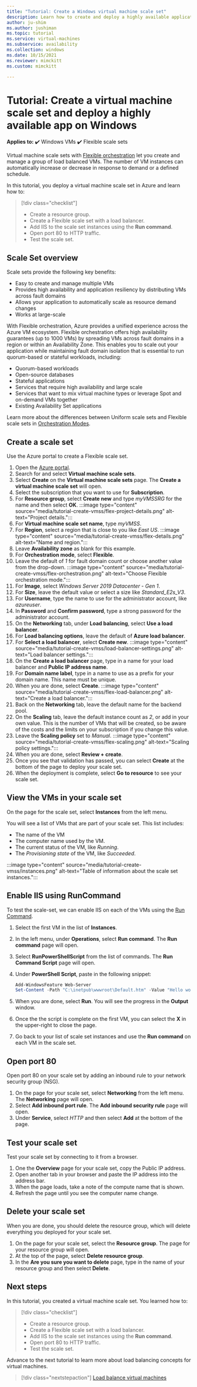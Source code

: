 ```yaml
---
title: "Tutorial: Create a Windows virtual machine scale set"
description: Learn how to create and deploy a highly available application on Windows VMs using a virtual machine scale set.
author: ju-shim
ms.author: jushiman
ms.topic: tutorial
ms.service: virtual-machines
ms.subservice: availability
ms.collection: windows
ms.date: 10/15/2021
ms.reviewer: mimckitt
ms.custom: mimckitt

---
```


# Tutorial: Create a virtual machine scale set and deploy a highly available app on Windows
**Applies to:** :heavy_check_mark: Windows VMs :heavy_check_mark: Flexible scale sets

Virtual machine scale sets with [Flexible orchestration](flexible-virtual-machine-scale-sets.md) let you create and manage a group of load balanced VMs. The number of VM instances can automatically increase or decrease in response to demand or a defined schedule.

In this tutorial, you deploy a virtual machine scale set in Azure and learn how to:

> [!div class="checklist"]
> * Create a resource group.
> * Create a Flexible scale set with a load balancer.
> * Add IIS to the scale set instances using the **Run command**.
> * Open port 80 to HTTP traffic.
> * Test the scale set.


## Scale Set overview

Scale sets provide the following key benefits:
- Easy to create and manage multiple VMs
- Provides high availability and application resiliency by distributing VMs across fault domains
- Allows your application to automatically scale as resource demand changes
- Works at large-scale

With Flexible orchestration, Azure provides a unified experience across the Azure VM ecosystem. Flexible orchestration offers high availability guarantees (up to 1000 VMs) by spreading VMs across fault domains in a region or within an Availability Zone. This enables you to scale out your application while maintaining fault domain isolation that is essential to run quorum-based or stateful workloads, including:
- Quorum-based workloads
- Open-source databases
- Stateful applications
- Services that require high availability and large scale
- Services that want to mix virtual machine types or leverage Spot and on-demand VMs together
- Existing Availability Set applications

Learn more about the differences between Uniform scale sets and Flexible scale sets in [Orchestration Modes](../virtual-machine-scale-sets/virtual-machine-scale-sets-orchestration-modes.md).



## Create a scale set

Use the Azure portal to create a Flexible scale set.

1. Open the [Azure portal](https://portal.azure.com).
1. Search for and select **Virtual machine scale sets**.
1. Select **Create** on the **Virtual machine scale sets** page. The **Create a virtual machine scale set** will open.
1. Select the subscription that you want to use for **Subscription**.
1. For **Resource group**, select **Create new** and type *myVMSSRG* for the name and then select **OK**.
    :::image type="content" source="media/tutorial-create-vmss/flex-project-details.png" alt-text="Project details.":::
1. For **Virtual machine scale set name**, type *myVMSS*.
1. For **Region**, select a region that is close to you like *East US*.
    :::image type="content" source="media/tutorial-create-vmss/flex-details.png" alt-text="Name and region.":::
1. Leave **Availability zone** as blank for this example.
1. For **Orchestration mode**, select **Flexible**.
1. Leave the default of *1* for fault domain count or choose another value from the drop-down.
   :::image type="content" source="media/tutorial-create-vmss/flex-orchestration.png" alt-text="Choose Flexible orchestration mode.":::
1. For **Image**, select *Windows Server 2019 Datacenter - Gen 1*.
1. For **Size**, leave the default value or select a size like *Standard_E2s_V3*.
1. For **Username**, type the name to use for the administrator account, like *azureuser*.
1. In **Password** and **Confirm password**, type a strong password for the administrator account.
1. On the **Networking** tab, under **Load balancing**, select **Use a load balancer**.
1. For **Load balancing options**, leave the default of **Azure load balancer**.
1. For **Select a load balancer**, select **Create new**. 
    :::image type="content" source="media/tutorial-create-vmss/load-balancer-settings.png" alt-text="Load balancer settings.":::
1. On the **Create a load balancer** page, type in a name for your load balancer and **Public IP address name**.
1. For **Domain name label**, type in a name to use as a prefix for your domain name. This name must be unique.
1. When you are done, select **Create**.
    :::image type="content" source="media/tutorial-create-vmss/flex-load-balancer.png" alt-text="Create a load balancer.":::
1. Back on the **Networking** tab, leave the default name for the backend pool.
1. On the **Scaling** tab, leave the default instance count as *2*, or add in your own value. This is the number of VMs that will be created, so be aware of the costs and the limits on your subscription if you change this value.
1. Leave the **Scaling policy** set to *Manual*.
    :::image type="content" source="media/tutorial-create-vmss/flex-scaling.png" alt-text="Scaling policy settings.":::
1. When you are done, select **Review + create**.
1. Once you see that validation has passed, you can select **Create** at the bottom of the page to deploy your scale set.
1. When the deployment is complete, select **Go to resource** to see your scale set.

## View the VMs in your scale set

On the page for the scale set, select **Instances** from the left menu. 

You will see a list of VMs that are part of your scale set. This list includes:

- The name of the VM
- The computer name used by the VM.
- The current status of the VM, like *Running*.
- The *Provisioning state* of the VM, like *Succeeded*.

:::image type="content" source="media/tutorial-create-vmss/instances.png" alt-text="Table of information about the scale set instances.":::

## Enable IIS using RunCommand

To test the scale-set, we can enable IIS on each of the VMs using the [Run Command](../windows/run-command.md).

1. Select the first VM in the list of **Instances**.
1. In the left menu, under **Operations**, select **Run command**. The **Run command** page will open.
1. Select **RunPowerShellScript** from the list of commands. The **Run Command Script** page will open.
1. Under **PowerShell Script**, paste in the following snippet:

    ```powershell
    Add-WindowsFeature Web-Server
    Set-Content -Path "C:\inetpub\wwwroot\Default.htm" -Value "Hello world from host $($env:computername) !"
    ```
1. When you are done, select **Run**. You will see the progress in the **Output** window.
1. Once the the script is complete on the first VM, you can select the **X** in the upper-right to close the page.
1. Go back to your list of scale set instances and use the **Run command** on each VM in the scale set.

## Open port 80 

Open port 80 on your scale set by adding an inbound rule to your network security group (NSG).

1. On the page for your scale set, select **Networking** from the left menu. The **Networking** page will open.
1. Select **Add inbound port rule**. The **Add inbound security rule** page will open.
1. Under **Service**, select *HTTP* and then select **Add** at the bottom of the page.

## Test your scale set

Test your scale set by connecting to it from a browser.

1. One the **Overview** page for your scale set, copy the Public IP address.
1. Open another tab in your browser and paste the IP address into the address bar.
1. When the page loads, take a note of the compute name that is shown. 
1. Refresh the page until you see the computer name change. 

## Delete your scale set

When you are done, you should delete the resource group, which will delete everything you deployed for your scale set.

1. On the page for your scale set, select the **Resource group**. The page for your resource group will open.
1. At the top of the page, select **Delete resource group**.
1. In the **Are you sure you want to delete** page, type in the name of your resource group and then select **Delete**.

## Next steps
In this tutorial, you created a virtual machine scale set. You learned how to:

> [!div class="checklist"]
> * Create a resource group.
> * Create a Flexible scale set with a load balancer.
> * Add IIS to the scale set instances using the **Run command**.
> * Open port 80 to HTTP traffic.
> * Test the scale set.

Advance to the next tutorial to learn more about load balancing concepts for virtual machines.

> [!div class="nextstepaction"]
> [Load balance virtual machines](tutorial-load-balancer.md)
